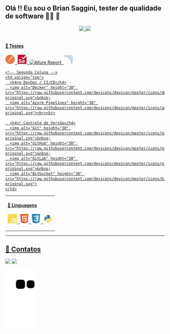 ## Olá !! Eu sou o Brian Saggini, tester de qualidade de software 👨‍💻 🐞



<div align="center">
  <a href="https://github.com/saggini">
  <img height="180em" src="https://github-readme-stats.vercel.app/api?username=saggini&show_icons=true&theme=dracula&include_all_commits=true&count_private=true"/>
  <img height="180em" src="https://github-readme-stats.vercel.app/api/top-langs/?username=saggini&layout=compact&langs_count=7&theme=dracula"/>
</div>
  
   
<div style="display: inline_block"><br>

  <table>
  <tr>
    <!-- Primeira Coluna -->
    <td valign="top">
      <h4>🚀 Linguagens</h4>
      <img alt="JavaScript" height="30" src="https://raw.githubusercontent.com/devicons/devicon/master/icons/javascript/javascript-plain.svg">&nbsp;
      <img alt="HTML5" height="30" src="https://raw.githubusercontent.com/devicons/devicon/master/icons/html5/html5-original.svg">&nbsp;
      <img alt="CSS3" height="30" src="https://raw.githubusercontent.com/devicons/devicon/master/icons/css3/css3-original.svg">&nbsp;
      <img alt="Python" height="30" src="https://raw.githubusercontent.com/devicons/devicon/master/icons/python/python-original.svg"><br><br>
   </td>
      <h4>🧪 Testes</h4>
      <img alt="Postman" height="30" src="https://raw.githubusercontent.com/devicons/devicon/master/icons/postman/postman-original.svg">&nbsp;
      <img alt="Selenium" height="30" src="https://raw.githubusercontent.com/devicons/devicon/master/icons/selenium/selenium-original.svg">&nbsp;
      <img alt="Allure Report" height="30" src="https://avatars.githubusercontent.com/u/5879127?s=200&v=4">&nbsp;
      <img alt="SonarQube" height="30" src="https://raw.githubusercontent.com/devicons/devicon/master/icons/sonarqube/sonarqube-original.svg">
    </td>

    <!-- Segunda Coluna -->
    <td valign="top">
      <h4>⚙️ DevOps / CI/CD</h4>
      <img alt="Docker" height="30" src="https://raw.githubusercontent.com/devicons/devicon/master/icons/docker/docker-original.svg">&nbsp;
      <img alt="Azure Pipelines" height="30" src="https://raw.githubusercontent.com/devicons/devicon/master/icons/azuredevops/azuredevops-original.svg"><br><br>

      <h4>🔧 Controle de Versão</h4>
      <img alt="Git" height="30" src="https://raw.githubusercontent.com/devicons/devicon/master/icons/git/git-original.svg">&nbsp;
      <img alt="GitHub" height="30" src="https://raw.githubusercontent.com/devicons/devicon/master/icons/github/github-original.svg">&nbsp;
      <img alt="GitLab" height="30" src="https://raw.githubusercontent.com/devicons/devicon/master/icons/gitlab/gitlab-original.svg">&nbsp;
      <img alt="Bitbucket" height="30" src="https://raw.githubusercontent.com/devicons/devicon/master/icons/bitbucket/bitbucket-original.svg">
    </td>
  </tr>
</table>

</div>




  
  ---
  
  ## 📱 Contatos
  
  <div>
    <a href = "mailto:briansaggini@gmail.com"><img src="https://img.shields.io/badge/Gmail-D14836?style=for-the-badge&logo=gmail&logoColor=white" target="_blank"></a>
  <a href="https://www.linkedin.com/in/briansagini/" target="_blank"><img src="https://img.shields.io/badge/-LinkedIn-%230077B5?style=for-the-badge&logo=linkedin&logoColor=white" target="_blank"></a> 
  </div>

  ![Snake animation](https://github.com/Saggini/Saggini/blob/output/github-contribution-grid-snake.svg)

